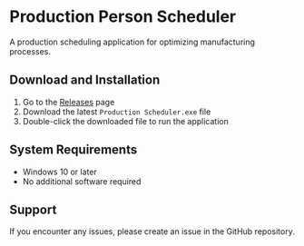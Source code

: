 # Production Person Scheduler

A production scheduling application for optimizing manufacturing processes.

## Download and Installation

1. Go to the [Releases](https://github.com/MengfanChen27/PersonSchedule/releases) page
2. Download the latest `Production Scheduler.exe` file
3. Double-click the downloaded file to run the application

## System Requirements

- Windows 10 or later
- No additional software required

## Support

If you encounter any issues, please create an issue in the GitHub repository.
